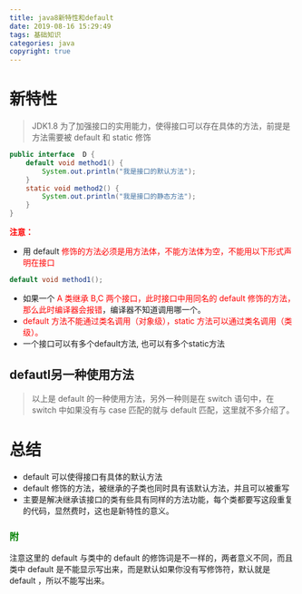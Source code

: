 ```yaml
---
title: java8新特性和default
date: 2019-08-16 15:29:49
tags: 基础知识
categories: java
copyright: true
---
```

# 新特性
> JDK1.8 为了加强接口的实用能力，使得接口可以存在具体的方法，前提是方法需要被 default 和 static 修饰
```java
public interface  D {
	default void method1() {
		System.out.println("我是接口的默认方法");
	}
	static void method2() {
		System.out.println("我是接口的静态方法");
	}
}
```
<!-- more -->
**<font color=red>注意：</font>**  
- 用 default <font color=red>修饰的方法必须是用方法体，不能方法体为空，不能用以下形式声明在接口</font>
```java
default void method1();
```
- 如果一个<font color=red> A 类继承 B,C 两个接口，此时接口中用同名的 default 修饰的方法，那么此时编译器会报错</font>，编译器不知道调用哪一个。
- <font color=red>default 方法不能通过类名调用（对象级），static 方法可以通过类名调用（类级）。</font>
- 一个接口可以有多个default方法, 也可以有多个static方法
## defautl另一种使用方法
>以上是 default 的一种使用方法，另外一种则是在 switch 语句中，在 switch 中如果没有与 case 匹配的就与 default 匹配，这里就不多介绍了。
# 总结
- default 可以使得接口有具体的默认方法
- default 修饰的方法，被继承的子类也同时具有该默认方法，并且可以被重写
- 主要是解决继承该接口的类有些具有同样的方法功能，每个类都要写这段重复的代码，显然费时，这也是新特性的意义。
### <font color=green>附</font>
注意这里的 default 与类中的 default 的修饰词是不一样的，两者意义不同，而且类中 default 是不能显示写出来，而是默认如果你没有写修饰符，默认就是 default ，所以不能写出来。

